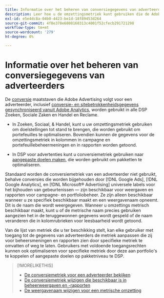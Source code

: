 ```yaml
---
title: Informatie over het beheren van conversiegegevens van adverteerders
description: Leer hoe u de omzettingsmetriek kunt gebruiken die de Adobe Advertising voor een adverteerder volgt.
exl-id: e5e4dc8a-04b0-4423-be1d-18f89453d264
source-git-commit: 4f8e378e6808160313c4001f52cfecb291721298
workflow-type: tm+mt
source-wordcount: '279'
ht-degree: 0%

---
```


# Informatie over het beheren van conversiegegevens van adverteerders

De [conversie](/help/search-social-commerce/glossary.md#c-d) maatstaven die Adobe Advertising volgt voor een adverteerder, inclusief [conversie- en sitebetrokkenheidsgegevens gesynchroniseerd vanuit Adobe Analytics](/help/integrations/analytics/analytics-data-in-advertising.md), worden gebruikt in alle DSP Zoeken, Sociale Zaken en Handel en Reclame.

* In Zoeken, Sociaal, &amp; Handel, kunt u uw omzettingsmetriek gebruiken om doelstellingen tot stand te brengen, die worden gebruikt om portefeuilles te optimaliseren. Bovendien kunnen de gegevens voor de omzettingsmetriek in kolommen in campagne en portefeuillebeheermeningen en in rapporten worden getoond.

* In DSP voor advertenties kunt u conversiemetriek gebruiken naar [aangepaste doelen maken](/help/dsp/optimization/custom-goal-create.md), die worden gebruikt om pakketten te optimaliseren.

Standaard worden de conversiemetriek van een adverteerder niet gebruikt, behalve conversies die worden bijgehouden door [!DNL Google Ads], [!DNL Google Analytics], en [!DNL Microsoft® Advertising] universele labels voor het bijhouden van gebeurtenissen — zijn beschikbaar voor weergaven en rapporten voor campagne- en portfoliobeheer. Ze zijn alleen beschikbaar wanneer u ze specifiek beschikbaar maakt en een weergavenaam opneemt. Dit is de naam die wordt weergegeven. Wanneer u omzettings metrisch beschikbaar maakt, kunt u of de metrische naam precies gebruiken aangezien het in de teruggewonnen gegevens wordt gespeld of de naam veranderen die in kolomrubrieken voor leesbaarheid wordt getoond.

Van de lijst van metriek die u ter beschikking stelt, kan elke gebruiker met toegang tot de gegevens van adverteerders de metriek aanpassen die zij voor beheersmeningen en rapporten zien door specifieke metriek te omvatten of weg te laten. Gebruikers met voldoende toegangsrechten kunnen ook optimaliseren voor specifieke metriek door deze aan portfolio&#39;s te koppelen of aangepaste doelen op pakketniveau te DSP.

>[!MORELIKETHIS]
>
>* [De conversiemetriek voor een adverteerder bekijken](conversion-metric-view-tracked.md)
>* [De conversiemetriek wijzigen die beschikbaar is in beheerweergaven en -rapporten](conversion-metric-edit-available.md)
>* [De weergavenaam wijzigen voor een metrische omzetting](conversion-metric-edit-display-name.md)
